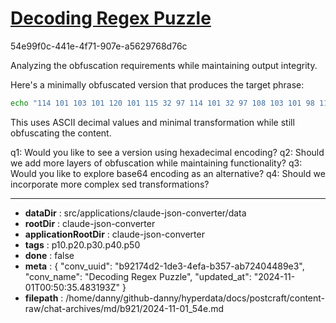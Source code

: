 # [Decoding Regex Puzzle](https://claude.ai/chat/b92174d2-1de3-4efa-b357-ab72404489e3)

54e99f0c-441e-4f71-907e-a5629768d76c

 Analyzing the obfuscation requirements while maintaining output integrity.

Here's a minimally obfuscated version that produces the target phrase:

```bash
echo "114 101 103 101 120 101 115 32 97 114 101 32 97 108 103 101 98 114 97 32 102 111 114 32 98 111 103 97 110 115" | tr ' ' '\n' | awk '{printf "%c",$1}'
```

This uses ASCII decimal values and minimal transformation while still obfuscating the content.

q1: Would you like to see a version using hexadecimal encoding?
q2: Should we add more layers of obfuscation while maintaining functionality?
q3: Would you like to explore base64 encoding as an alternative?
q4: Should we incorporate more complex sed transformations?

---

* **dataDir** : src/applications/claude-json-converter/data
* **rootDir** : claude-json-converter
* **applicationRootDir** : claude-json-converter
* **tags** : p10.p20.p30.p40.p50
* **done** : false
* **meta** : {
  "conv_uuid": "b92174d2-1de3-4efa-b357-ab72404489e3",
  "conv_name": "Decoding Regex Puzzle",
  "updated_at": "2024-11-01T00:50:35.483193Z"
}
* **filepath** : /home/danny/github-danny/hyperdata/docs/postcraft/content-raw/chat-archives/md/b921/2024-11-01_54e.md
